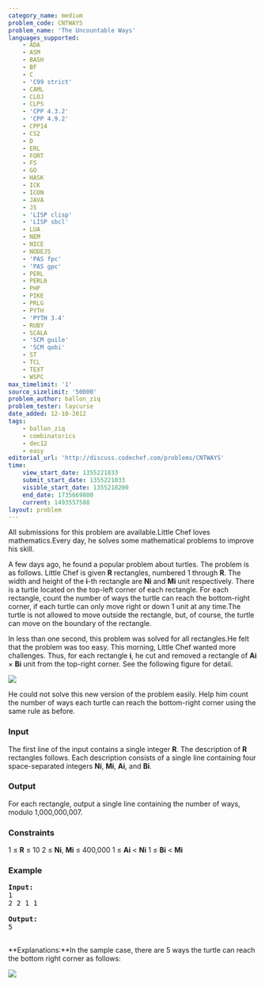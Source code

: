 ```yaml
---
category_name: medium
problem_code: CNTWAYS
problem_name: 'The Uncountable Ways'
languages_supported:
    - ADA
    - ASM
    - BASH
    - BF
    - C
    - 'C99 strict'
    - CAML
    - CLOJ
    - CLPS
    - 'CPP 4.3.2'
    - 'CPP 4.9.2'
    - CPP14
    - CS2
    - D
    - ERL
    - FORT
    - FS
    - GO
    - HASK
    - ICK
    - ICON
    - JAVA
    - JS
    - 'LISP clisp'
    - 'LISP sbcl'
    - LUA
    - NEM
    - NICE
    - NODEJS
    - 'PAS fpc'
    - 'PAS gpc'
    - PERL
    - PERL6
    - PHP
    - PIKE
    - PRLG
    - PYTH
    - 'PYTH 3.4'
    - RUBY
    - SCALA
    - 'SCM guile'
    - 'SCM qobi'
    - ST
    - TCL
    - TEXT
    - WSPC
max_timelimit: '1'
source_sizelimit: '50000'
problem_author: ballon_ziq
problem_tester: laycurse
date_added: 12-10-2012
tags:
    - ballon_ziq
    - combinatorics
    - dec12
    - easy
editorial_url: 'http://discuss.codechef.com/problems/CNTWAYS'
time:
    view_start_date: 1355221033
    submit_start_date: 1355221033
    visible_start_date: 1355218200
    end_date: 1735669800
    current: 1493557588
layout: problem
---
```

All submissions for this problem are available.Little Chef loves mathematics.Every day, he solves some mathematical problems to improve his skill.

A few days ago, he found a popular problem about turtles. The problem is as follows. Little Chef is given **R** rectangles, numbered 1 through **R**. The width and height of the **i**-th rectangle are **Ni** and **Mi** unit respectively. There is a turtle located on the top-left corner of each rectangle. For each rectangle, count the number of ways the turtle can reach the bottom-right corner, if each turtle can only move right or down 1 unit at any time.The turtle is not allowed to move outside the rectangle, but, of course, the turtle can move on the boundary of the rectangle.

In less than one second, this problem was solved for all rectangles.He felt that the problem was too easy. This morning, Little Chef wanted more challenges. Thus, for each rectangle **i**, he cut and removed a rectangle of **Ai** × **Bi** unit from the top-right corner. See the following figure for detail.

![](http://codechef.com/download/CNTWAYS1.png)

He could not solve this new version of the problem easily. Help him count the number of ways each turtle can reach the bottom-right corner using the same rule as before.

### Input

The first line of the input contains a single integer **R**. The description of **R** rectangles follows. Each description consists of a single line containing four space-separated integers **Ni**, **Mi**, **Ai**, and **Bi**.

### Output

For each rectangle, output a single line containing the number of ways, modulo 1,000,000,007.

### Constraints

1 ≤ **R** ≤ 10
 2 ≤ **Ni**, **Mi** ≤ 400,000
1 ≤ **Ai** < **Ni**
1 ≤ **Bi** < **Mi**

### Example

<pre>
<b>Input:</b>
1
2 2 1 1

<b>Output:</b>
5

</pre>**Explanations:**In the sample case, there are 5 ways the turtle can reach the bottom right corner as follows:

![]( http://codechef.com/download/CNTWAYS2.png)

